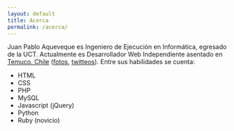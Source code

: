 ```yaml
---
layout: default
title: Acerca
permalink: /acerca/
---
```


Juan Pablo Aqueveque es Ingeniero de Ejecución en Informática, egresado de la UCT. Actualmente es Desarrollador Web Independiente asentado en [Temuco, Chile][1] ([fotos][2], [twitteos][3]). Entre sus habilidades se cuenta:

* HTML
* CSS
* PHP
* MySQL
* Javascript (jQuery)
* Python
* Ruby (novicio)

[1]: https://maps.google.com/maps/place?ftid=0x9614d3cec21a2223:0xc2fa8887ff008408&q=-38.738017,-72.610806 "Temuco en google maps"
[2]: http://www.flickr.com/search/?q=temuco "Fotos de Temuco en Flickr"
[3]: https://twitter.com/i/#!/search/temuco "Twitteos sobre Temuco"